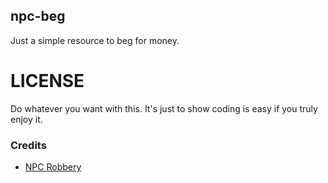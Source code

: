 ## npc-beg
Just a simple resource to beg for money.

# LICENSE
Do whatever you want with this. It's just to show coding is easy if you truly enjoy it.

### Credits
- [NPC Robbery](https://github.com/c0deina/esx_robnpc)